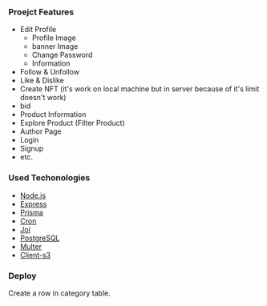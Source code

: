 ### Proejct Features

- Edit Profile
  - Profile Image
  - banner Image
  - Change Password
  - Information
- Follow & Unfollow
- Like & Dislike
- Create NFT (it's work on local machine but in server because of it's limit doesn't work)
- bid
- Product Information
- Explore Product (Filter Product)
- Author Page
- Login
- Signup
- etc.

### Used Techonologies

- [Node.js](https://nodejs.org/en)
- [Express](https://expressjs.com/)
- [Prisma](https://www.prisma.io/)
- [Cron](https://www.npmjs.com/package/cron)
- [Joi](https://joi.dev/)
- [PostgreSQL](https://www.postgresql.org/)
- [Multer](https://www.npmjs.com/package/multer)
- [Client-s3](https://www.npmjs.com/package/@aws-sdk/client-s3)

### Deploy

Create a row in category table.
